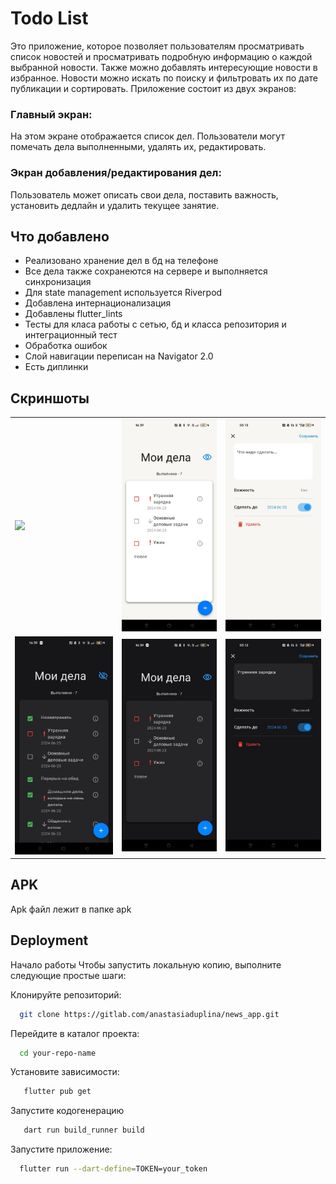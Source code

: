 
# Todo List
Это приложение, которое позволяет пользователям просматривать список новостей и просматривать подробную информацию о каждой выбранной новости. Также можно добавлять интересующие новости в избранное.
Новости можно искать по поиску и фильтровать их по дате публикации и сортировать. Приложение состоит из двух экранов:

### Главный экран:
На этом экране отображается список дел. Пользователи могут помечать дела выполненными, удалять их, редактировать. 


### Экран добавления/редактирования дел:
Пользователь может описать свои дела, поставить важность, установить дедлайн и удалить текущее занятие.

## Что добавлено
 - Реализовано хранение дел в бд на телефоне
 - Все дела также сохранеются на сервере и выполняется синхронизация
 - Для state management используется Riverpod
 - Добавлена интернационализация
 - Добавлены flutter_lints
 - Тесты для класа работы с сетью, бд и класса репозитория и интеграционный тест
 - Обработка ошибок
 - Слой навигации переписан на Navigator 2.0
 - Есть диплинки


## Скриншоты
<table>
  <tr>
    <td><img src="screenshots/ligh_main1.jpg" width="200"/></td>
    <td><img src="screenshots/light_main2.jpg" width="200"/></td>
    <td><img src="screenshots/light_add1.jpg" width="200"/></td>
  </tr>
  <tr>
    <td><img src="screenshots/dark_main1.jpg" width="200"/></td>
    <td><img src="screenshots/dark_main2.jpg" width="200"/></td>
    <td><img src="screenshots/dark_add1.jpg" width="200"/></td>
  </tr>
</table>

## APK
Apk файл лежит в папке apk


## Deployment

Начало работы
Чтобы запустить локальную копию, выполните следующие простые шаги:


Клонируйте репозиторий:
```bash
  git clone https://gitlab.com/anastasiaduplina/news_app.git
```

Перейдите в каталог проекта:
```bash
  cd your-repo-name
``` 
Установите зависимости:
```bash
   flutter pub get
```
Запустите кодогенерацию
```bash
   dart run build_runner build
```
Запустите приложение:
```bash
  flutter run --dart-define=TOKEN=your_token

```



